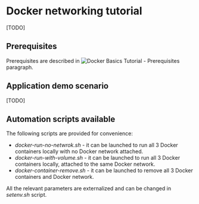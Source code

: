 # Docker networking tutorial
[TODO]

## Prerequisites
Prerequisites are described in ![Docker Basics Tutorial - Prerequisites](https://github.com/robipozzi/docker-kubernetes-tutorials/tree/master/1-docker_basics#Prerequisites) paragraph.

## Application demo scenario
[TODO]

## Automation scripts available
The following scripts are provided for convenience:
* *docker-run-no-netwrok.sh* - it can be launched to run all 3 Docker containers locally with no Docker network attached.
* *docker-run-with-volume.sh* - it can be launched to run all 3 Docker containers locally, attached to the same Docker network.
* *docker-container-remove.sh* - it can be launched to remove all 3 Docker containers and Docker network.

All the relevant parameters are externalized and can be changed in *setenv.sh* script.